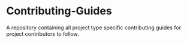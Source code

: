 # Contributing-Guides
A repository containing all project type specific contributing guides for project contributors to follow.
